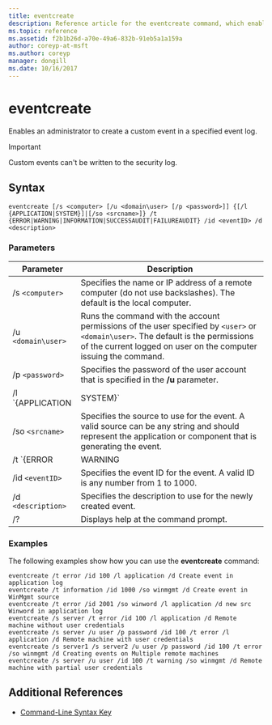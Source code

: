 ```yaml
---
title: eventcreate
description: Reference article for the eventcreate command, which enables an administrator to create a custom event in a specified event log.
ms.topic: reference
ms.assetid: f2b1b26d-a70e-49a6-832b-91eb5a1a159a
author: coreyp-at-msft
ms.author: coreyp
manager: dongill
ms.date: 10/16/2017
---
```


# eventcreate

Enables an administrator to create a custom event in a specified event log.

> [!IMPORTANT]
> Custom events can't be written to the security log.

## Syntax

```
eventcreate [/s <computer> [/u <domain\user> [/p <password>]] {[/l {APPLICATION|SYSTEM}]|[/so <srcname>]} /t {ERROR|WARNING|INFORMATION|SUCCESSAUDIT|FAILUREAUDIT} /id <eventID> /d <description>
```

### Parameters

| Parameter | Description |
| --------- |------------ |
| /s `<computer>` | Specifies the name or IP address of a remote computer (do not use backslashes). The default is the local computer. |
| /u `<domain\user>` | Runs the command with the account permissions of the user specified by `<user>` or `<domain\user>`. The default is the permissions of the current logged on user on the computer issuing the command. |
| /p `<password>` | Specifies the password of the user account that is specified in the **/u** parameter. |
| /l `{APPLICATION | SYSTEM}` | Specifies the name of the event log where the event will be created. The valid log names are **APPLICATION** or **SYSTEM**. |
| /so `<srcname>` | Specifies the source to use for the event. A valid source can be any string and should represent the application or component that is generating the event. |
| /t `{ERROR | WARNING | INFORMATION | SUCCESSAUDIT | FAILUREAUDIT}` | Specifies the type of event to create. The valid types are **ERROR**, **WARNING**, **INFORMATION**, **SUCCESSAUDIT**, and **FAILUREAUDIT**. |
| /id `<eventID>` | Specifies the event ID for the event. A valid ID is any number from 1 to 1000. |
| /d `<description>` | Specifies the description to use for the newly created event. |
| /? | Displays help at the command prompt. |

### Examples

The following examples show how you can use the **eventcreate** command:

```
eventcreate /t error /id 100 /l application /d Create event in application log
eventcreate /t information /id 1000 /so winmgmt /d Create event in WinMgmt source
eventcreate /t error /id 2001 /so winword /l application /d new src Winword in application log
eventcreate /s server /t error /id 100 /l application /d Remote machine without user credentials
eventcreate /s server /u user /p password /id 100 /t error /l application /d Remote machine with user credentials
eventcreate /s server1 /s server2 /u user /p password /id 100 /t error /so winmgmt /d Creating events on Multiple remote machines
eventcreate /s server /u user /id 100 /t warning /so winmgmt /d Remote machine with partial user credentials
```

## Additional References

- [Command-Line Syntax Key](command-line-syntax-key.md)

